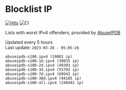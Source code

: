 # Blocklist IP

[![Hits](https://hits.seeyoufarm.com/api/count/incr/badge.svg?url=https%3A%2F%2Fgithub.com%2Fborestad%2Fblocklist-ip%2F&count_bg=%2379C83D&title_bg=%23555555&icon=&icon_color=%23E7E7E7&title=hits&edge_flat=false)](https://hits.seeyoufarm.com)  ![CI](https://img.shields.io/github/workflow/status/borestad/blocklist-ip/CI?style=flat-square)

Lists with worst IPv4 offenders, provided by [AbuseIPDB](https://www.abuseipdb.com/)

<!-- FOOTER-PLACEHOLDER -->
Updated every 5 hours<br>
Last update: `2023-03-26 - 05:05:26`
```
abuseipdb-s100.ipv4 (19801 ip)
abuseipdb-s100-1d.ipv4 (39035 ip)
abuseipdb-s100-2d.ipv4 (49393 ip)
abuseipdb-s100-3d.ipv4 (55792 ip)
abuseipdb-s100-7d.ipv4 (69543 ip)
abuseipdb-s100-30d.ipv4 (94105 ip)
abuseipdb-s100-all.ipv4 (249442 ip)
```

